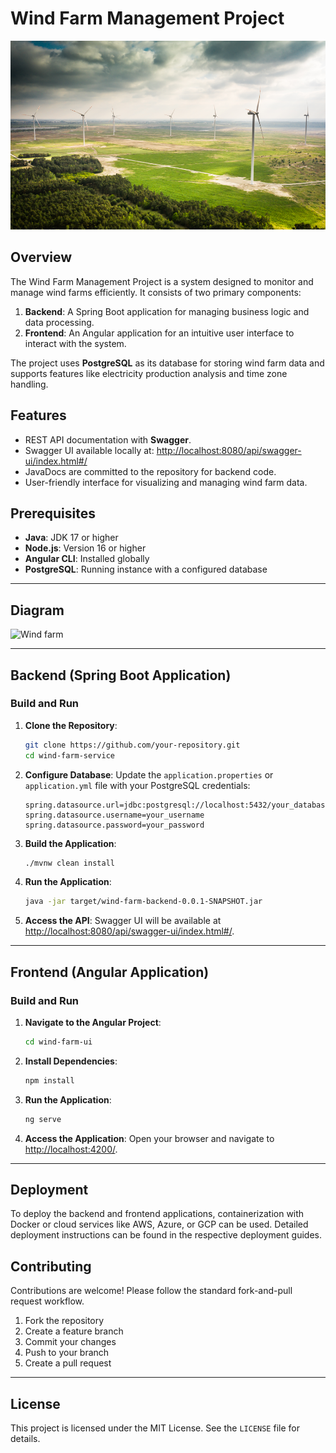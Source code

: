 # Wind Farm Management Project

![Wind farm](wind-farm-ui/src/assets/images/cover-1.png)

## Overview
The Wind Farm Management Project is a system designed to monitor and manage wind farms efficiently. It consists of two primary components:

1. **Backend**: A Spring Boot application for managing business logic and data processing.
2. **Frontend**: An Angular application for an intuitive user interface to interact with the system.

The project uses **PostgreSQL** as its database for storing wind farm data and supports features like electricity production analysis and time zone handling.

## Features
- REST API documentation with **Swagger**.
- Swagger UI available locally at: [http://localhost:8080/api/swagger-ui/index.html#/](http://localhost:8080/api/swagger-ui/index.html#/)
- JavaDocs are committed to the repository for backend code.
- User-friendly interface for visualizing and managing wind farm data.

## Prerequisites
- **Java**: JDK 17 or higher
- **Node.js**: Version 16 or higher
- **Angular CLI**: Installed globally
- **PostgreSQL**: Running instance with a configured database

---

## Diagram

![Wind farm](./wind-farm-diagram.png)


---

## Backend (Spring Boot Application)

### Build and Run

1. **Clone the Repository**:
   ```bash
   git clone https://github.com/your-repository.git
   cd wind-farm-service
   ```

2. **Configure Database**:
   Update the `application.properties` or `application.yml` file with your PostgreSQL credentials:
   ```properties
   spring.datasource.url=jdbc:postgresql://localhost:5432/your_database
   spring.datasource.username=your_username
   spring.datasource.password=your_password
   ```

3. **Build the Application**:
   ```bash
   ./mvnw clean install
   ```

4. **Run the Application**:
   ```bash
   java -jar target/wind-farm-backend-0.0.1-SNAPSHOT.jar
   ```

5. **Access the API**:
   Swagger UI will be available at [http://localhost:8080/api/swagger-ui/index.html#/](http://localhost:8080/api/swagger-ui/index.html#/).

---

## Frontend (Angular Application)

### Build and Run

1. **Navigate to the Angular Project**:
   ```bash
   cd wind-farm-ui
   ```

2. **Install Dependencies**:
   ```bash
   npm install
   ```

3. **Run the Application**:
   ```bash
   ng serve
   ```

4. **Access the Application**:
   Open your browser and navigate to [http://localhost:4200/](http://localhost:4200/).

---

## Deployment

To deploy the backend and frontend applications, containerization with Docker or cloud services like AWS, Azure, or GCP can be used. Detailed deployment instructions can be found in the respective deployment guides.

## Contributing

Contributions are welcome! Please follow the standard fork-and-pull request workflow.

1. Fork the repository
2. Create a feature branch
3. Commit your changes
4. Push to your branch
5. Create a pull request

---

## License
This project is licensed under the MIT License. See the `LICENSE` file for details.

